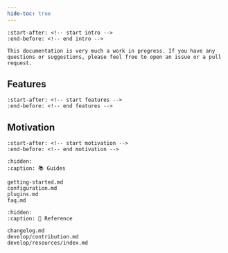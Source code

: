```yaml
---
hide-toc: true
---
```


```{include} ../README.md
:start-after: <!-- start intro -->
:end-before: <!-- end intro -->
```

```{note}
This documentation is very much a work in progress. If you have any questions or suggestions, please feel free to open an issue or a pull request.
```

## Features

```{include} ../README.md
:start-after: <!-- start features -->
:end-before: <!-- end features -->
```

## Motivation

```{include} ../README.md
:start-after: <!-- start motivation -->
:end-before: <!-- end motivation -->
```

```{toctree}
:hidden:
:caption: 📚 Guides

getting-started.md
configuration.md
plugins.md
faq.md
```

```{toctree}
:hidden:
:caption: 📖 Reference

changelog.md
develop/contribution.md
develop/resources/index.md
```
